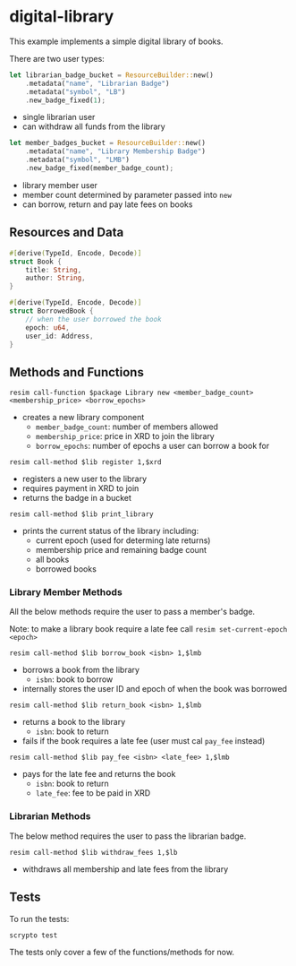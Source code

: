 # digital-library

This example implements a simple digital library of books.

There are two user types:

```rust
let librarian_badge_bucket = ResourceBuilder::new()
    .metadata("name", "Librarian Badge")
    .metadata("symbol", "LB")
    .new_badge_fixed(1);
```

- single librarian user
- can withdraw all funds from the library

```rust
let member_badges_bucket = ResourceBuilder::new()
    .metadata("name", "Library Membership Badge")
    .metadata("symbol", "LMB")
    .new_badge_fixed(member_badge_count);
```

- library member user
- member count determined by parameter passed into `new`
- can borrow, return and pay late fees on books

## Resources and Data

```rust
#[derive(TypeId, Encode, Decode)]
struct Book {
    title: String,
    author: String,
}
```

```rust
#[derive(TypeId, Encode, Decode)]
struct BorrowedBook {
    // when the user borrowed the book
    epoch: u64,
    user_id: Address,
}
```

## Methods and Functions

```
resim call-function $package Library new <member_badge_count> <membership_price> <borrow_epochs>
```

- creates a new library component
  - `member_badge_count`: number of members allowed
  - `membership_price`: price in XRD to join the library
  - `borrow_epochs`: number of epochs a user can borrow a book for

```
resim call-method $lib register 1,$xrd
```

- registers a new user to the library
- requires payment in XRD to join
- returns the badge in a bucket

```
resim call-method $lib print_library
```

- prints the current status of the library including:
  - current epoch (used for determing late returns)
  - membership price and remaining badge count
  - all books
  - borrowed books

### Library Member Methods

All the below methods require the user to pass a member's badge.

Note: to make a library book require a late fee call `resim set-current-epoch <epoch>`

```
resim call-method $lib borrow_book <isbn> 1,$lmb
```

- borrows a book from the library
  - `isbn`: book to borrow
- internally stores the user ID and epoch of when the book was borrowed

```
resim call-method $lib return_book <isbn> 1,$lmb
```

- returns a book to the library
  - `isbn`: book to return
- fails if the book requires a late fee (user must cal `pay_fee` instead)

```
resim call-method $lib pay_fee <isbn> <late_fee> 1,$lmb
```

- pays for the late fee and returns the book
  - `isbn`: book to return
  - `late_fee`: fee to be paid in XRD

### Librarian Methods

The below method requires the user to pass the librarian badge.

```
resim call-method $lib withdraw_fees 1,$lb
```

- withdraws all membership and late fees from the library

## Tests

To run the tests:

```
scrypto test
```

The tests only cover a few of the functions/methods for now.
